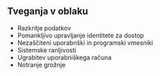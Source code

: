 ## Tveganja v oblaku

* Razkritje podatkov
* Pomankljivo upravljanje identitete za dostop
* Nezaščiteni uporabnški in programski vmesniki
* Sistemske ranljivosti
* Ugrabitev uporabniškega računa
* Notranje grožnje
